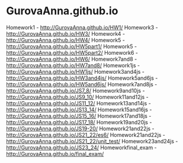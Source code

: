 # GurovaAnna.github.io
Homework1 - http://GurovaAnna.github.io/HW1/
Homework3 - http://GurovaAnna.github.io/HW3/
Homework4 - http://GurovaAnna.github.io/HW4/
Homework5 - http://GurovaAnna.github.io/HW5part1/
Homework5 - http://GurovaAnna.github.io/HW5part2/
Homework6 - http://GurovaAnna.github.io/HW6/
Homework7and8 - http://GurovaAnna.github.io/HW7and8/
Homework1js - http://GurovaAnna.github.io/HW1js/
Homework3and4js - http://GurovaAnna.github.io/HW3and4js/
Homework5and6js - http://GurovaAnna.github.io/HW5and6js/
Homework7and8js - http://GurovaAnna.github.io/JS7_8/
Homework9and10js - http://GurovaAnna.github.io/JS9_10/
Homework11and12js - http://GurovaAnna.github.io/JS11_12/
Homework13and14js - http://GurovaAnna.github.io/JS13_14/
Homework15and16js - http://GurovaAnna.github.io/JS15_16/
Homework17and18js - http://GurovaAnna.github.io/JS17_18/
Homework19and20js - http://GurovaAnna.github.io/JS19-20/
Homework21and22js - http://GurovaAnna.github.io/JS21_22/es6/
Homework21and22js - http://GurovaAnna.github.io/JS21_22/unit_test/
Homework23and24js - http://GurovaAnna.github.io/JS23_24/
Homeworkfinal_exam - http://GurovaAnna.github.io/final_exam/
